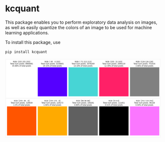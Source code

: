 # kcquant

This package enables you to perform exploratory data analysis on images, as well as
easily quantize the colors of an image to be used for machine learning applications.

To install this package, use

```bash
pip install kcquant
```

![image](https://raw.githubusercontent.com/kbkus/kcquant/main/kcquant/Images/get_colors.png?token=AME4SBXQAWML7AMDXM34FMDAGRBT2)
